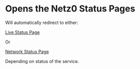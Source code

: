 # Opens the Netz0 Status Pages

Will automatically redirect to either:

[Live Status Page](https://netz0.com/status)

Or

[Network Status Page](https://netz0.network)

Depending on status of the service.
